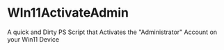 # WIn11ActivateAdmin
A quick and Dirty PS Script that Activates the "Administrator" Account on your Win11 Device
